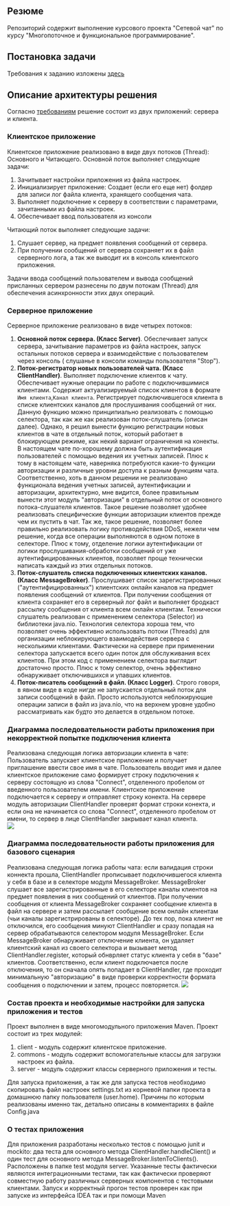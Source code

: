 ## Резюме
Репозиторий содержит выполнение курсового проекта "Сетевой чат" по курсу "Многопоточное и функциональное 
программирование".
## Постановка задачи
Требования к заданию изложены [здесь](https://github.com/netology-code/jd-homeworks/blob/master/diploma/networkchat.md "Постановка задачи")
## Описание архитектуры решения
Согласно [требованиям](https://github.com/netology-code/jd-homeworks/blob/master/diploma/networkchat.md "Постановка задачи")
решение состоит из двух приложений: сервера и клиента.
### Клиентское приложение
Клиентское приложение реализовано в виде двух потоков (Thread): Основного и Читающего. 
Основной поток выполняет следующие задачи:
1. Зачитывает настройки приложения из файла настроек.
2. Инициализирует приложение: Создает (если его еще нет) фолдер для записи лог файла клиента, хранящего сообщения чата.
3. Выполняет подключение к серверу в соответствии с параметрами, зачитанными из файла настроек.
4. Обеспечивает ввод пользователя из консоли

Читающий поток выполняет следующие задачи:
1. Слушает сервер, на предмет появления сообщений от сервера. 
2. При получении сообщений от сервера сохраняет их в файл серверного лога, а так же выводит их в консоль клиентского
приложения.

Задачи ввода сообщений пользователем и вывода сообщений присланных сервером разнесены по двум потокам (Thread) для
обеспечения асинхронности этих двух операций. 
### Серверное приложение
Серверное приложение реализовано в виде четырех потоков:
1. <strong>Основной поток сервера. (Класс Server)</strong>. Обеспечивает запуск сервера, зачитывание параметров из
файла настроек, запуск остальных потоков сервера и взаимодействие с пользователем через консоль (
слушанье в консоли команды пользователя "Stop").
2. <strong>Поток-регистратор новых пользователей чата. (Класс ClientHandler)</strong>. Выполняет подключение 
клиентов к чату. Обеспечивает нужные операции по работе с подключившимися клиентами. Содержит актуализируемый 
список клиентов в формате `Имя клиента`,`Канал клиента`. Регистрирует подключившегося клиента в списке 
клиентских каналов для прослушивания сообщений от них. Данную функцию можно принципиально реализовать с помощью 
селектора, так как же как реализован поток-слушатель (описан далее). Однако, я решил вынести функцию регистрации 
новых клиентов в чате в отдельный поток, который работает в блокирующем режиме, как некий вариант ограничения на 
конекты. 
В настоящем чате по-хорошему
должна быть аутентификация пользователей с помощью ведения их учетных записей. Плюс к тому в настоящем чате,
наверняка потребуются какие-то функции авторизации и различные уровни доступа к разным функциям чата. Соответственно,
хоть в данном решении не реализовано функционала ведения учетных записей, аутентификации и авторизации, 
архитектурно, мне видится, более правильным вынести этот модуль "авторизации" в отдельный поток от основного
потока-слушателя клиентов. Такое решение позволяет удобнее реализовать специфические функции авторизации клиентов
прежде чем их пустить в чат.  Так же, такое решение, позволяет более правильно реализовать логику противодействия
DDoS, нежели чем решение, когда все операции выполняются в одном потоке в селекторе. Плюс к тому, отделение логики
аутентификации от логики прослушивания-обработки сообщений от уже аутентифицированных клиентов, позволяет проще 
технически написать каждый из этих отдельных потоков. 
3. <strong>Поток-слушатель списка подключенных клиентских каналов. (Класс MessageBroker)</strong>. Прослушивает 
список зарегистрированных ("аутентифицированных") клиентских онлайн каналов на предмет появления сообщений от клиентов.
При получении сообщения от клиента сохраняет его в серверный лог файл и выполняет бродкаст рассылку сообщения 
от клиента всем онлайн клиентам. Технически слушатель реализован с применением селектора (Selector) из библиотеки 
java.nio. Технология селектора хороша тем, что позволяет очень эффективно использовать потоки (Threads) для организации 
неблокирующего взаимодействия сервера с несколькими клиентами. Фактически на сервере при применении селектора 
запускается всего один поток для обслуживания всех клиентов. При этом код с применением селектора выглядит достаточно 
просто. Плюс к тому селектор, очень эффективно обнаруживает отключившихся и упавших клиентов. 
4. <strong>Поток-писатель сообщений в файл. (Класс Logger)</strong>. Строго говоря, в явном виде в коде нигде не
запускается отдельный поток для записи сообщений в файл. Просто используются неблокирующие операции записи в файл 
из java.nio, что на верхнем уровне удобно рассматривать как будто это делается в отдельном потоке.

### Диаграмма последовательности работы приложения при некорректной попытке подключения клиента
Реализована следующая логика авторизации клиента в чате: Пользователь запускает клиентское приложение и 
получает приглашение ввести свое имя в чате. Пользователь вводит имя и далее клиентское приложение само формирует
строку подключения к серверу состоящую из слова "Connect", отделенного пробелом от введенного пользователем имени.
Клиентское приложение подключается к серверу и отправляет строку конекта. На сервере модуль авторизации 
ClientHandler проверят формат строки конекта, и если она не начинается со слова "Connect", отделенного пробелом 
от имени, то сервер в лице ClientHandler закрывает канал клиента.  
![](NegativeSequence.png)

### Диаграмма последовательности работы приложения для базового сценария
Реализована следующая логика работы чата: если валидация строки коннекта прошла, ClientHandler прописывает 
подключившегося клиента у себя в базе и в селекторе модуля MessageBroker. MessageBroker слушает все зарегистрированные
в его селекторе каналы клиентов на предмет появления в них сообщений от клиентов. При получении сообщения от клиента
MessageBroker сохраняет сообщение клиента в файл на сервере и затем рассылает сообщение всем онлайн клиентам 
(чьи каналы зарегистрированы в селекторе). До тех пор, пока клиент не отключился, его сообщения минуют ClientHandler
и сразу попадая на сервер обрабатываются селектором модуля MessageBroker. Если MessageBroker обнаруживает отключение
клиента, он удаляет клиентский канал из своего селектора и вызывает метод ClientHandler.register, который обнврляет
статус клиента у себя в "базе" клиентов. Соответственно, если клиент подключается после отключения, то он
сначала опять попадает в ClientHandler, где проходит минимальную "авторизацию" в виде проверки корректности 
формата сообщения о подключении и затем, процесс повторяется.
![](BaseSequence.png)

### Состав проекта и необходимые настройки для запуска приложения и тестов
Проект выполнен в виде многомодульного приложения Maven. Проект состоит из трех модулей:
1. сlient - модуль содержит клиентское приложение.
2. commons - модуль содержит вспомогательные классы для загрузки настроек из файла. 
3. server - модуль содержит классы серверного приложения и тесты.

Для запуска приложения, а так же для запуска тестов необходимо скопировать файл настроек settings.txt из 
корневой папки проекта в домашнюю папку пользователя (user.home). Причины по которым реализованы именно так, детально 
описаны в комментариях в файле Config.java

### О тестах приложения
Для приложения разработаны несколько тестов с помощью junit и mockito: два теста для основного метода 
ClientHandler.handleClient() и один тест для основного метода MessageBroker.listenToClients(). Расположены в папке
test модуля server. 
Указанные тесты фактически являются интеграционными тестами, так как фактически проверяют совместную работу
различных серверных компонентов с тестовыми клиентами.
Запуск и корректный прогон тестов проверен как при запуске из интерфейса IDEA так и при помощи Maven


